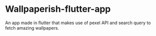 # Wallpaperish-flutter-app
An app made in flutter that makes use of pexel API and search query to fetch amazing wallpapers.
